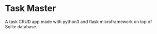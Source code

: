 # Task Master

A task CRUD app made with python3 and flask microframework on top of Sqlite database.
